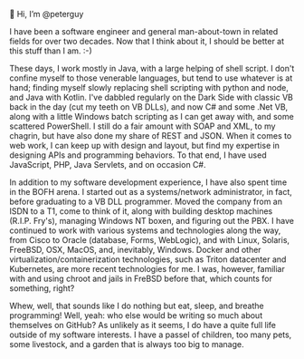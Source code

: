 👋 Hi, I’m @peterguy

I have been a software engineer and general man-about-town in related fields for over two decades. Now that I think about it, I should be better at this stuff than I am. :-)

These days, I work mostly in Java, with a large helping of shell script. I don't confine myself to those venerable languages, but tend to use whatever is at hand; finding myself slowly replacing shell scripting with python and node, and Java with Kotlin. I've dabbled regularly on the Dark Side with classic VB back in the day (cut my teeth on VB DLLs), and now C# and some .Net VB, along with a little Windows batch scripting as I can get away with, and some scattered PowerShell. I still do a fair amount with SOAP and XML, to my chagrin, but have also done my share of REST and JSON. When it comes to web work, I can keep up with design and layout, but find my expertise in designing APIs and programming behaviors. To that end, I have used JavaScript, PHP, Java Servlets, and on occasion C#.

In addition to my software development experience, I have also spent time in the BOFH arena. I started out as a systems/network administrator, in fact, before graduating to a VB DLL programmer. Moved the company from an ISDN to a T1, come to think of it, along with building desktop machines (R.I.P. Fry's), managing Windows NT boxen, and figuring out the PBX. I have continued to work with various systems and technologies along the way, from Cisco to Oracle (database, Forms, WebLogic), and with Linux, Solaris, FreeBSD, OSX, MacOS, and, inevitably, Windows. Docker and other virtualization/containerization technologies, such as Triton datacenter and Kubernetes, are more recent technologies for me. I was, however, familiar with and using chroot and jails in FreBSD before that, which counts for something, right?

Whew, well, that sounds like I do nothing but eat, sleep, and breathe programming! Well, yeah: who else would be writing so much about themselves on GitHub? As unlikely as it seems, I do have a quite full life outside of my software interests. I have a passel of children, too many pets, some livestock, and a garden that is always too big to manage.

<!---
peterguy/peterguy is a ✨ special ✨ repository because its `README.md` (this file) appears on your GitHub profile.
You can click the Preview link to take a look at your changes.
--->
